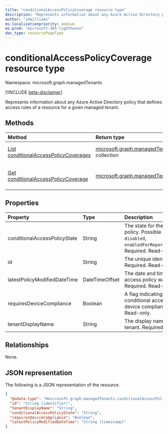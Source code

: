 ```yaml
---
title: "conditionalAccessPolicyCoverage resource type"
description: "Represents information about any Azure Active Directory policy that defines access rules of a resource for a given managed tenant."
author: "idwilliams"
ms.localizationpriority: medium
ms.prod: "microsoft-365-lighthouse"
doc_type: resourcePageType
---
```


# conditionalAccessPolicyCoverage resource type

Namespace: microsoft.graph.managedTenants

[!INCLUDE [beta-disclaimer](../../includes/beta-disclaimer.md)]

Represents information about any Azure Active Directory policy that defines access rules of a resource for a given managed tenant.

## Methods
|Method|Return type|Description|
|:---|:---|:---|
|[List conditionalAccessPolicyCoverages](../api/managedtenants-managedtenant-list-conditionalaccesspolicycoverages.md)|[microsoft.graph.managedTenants.conditionalAccessPolicyCoverage](../resources/managedtenants-conditionalaccesspolicycoverage.md) collection|Get a list of the [conditionalAccessPolicyCoverage](../resources/managedtenants-conditionalaccesspolicycoverage.md) objects and their properties.|
|[Get conditionalAccessPolicyCoverage](../api/managedtenants-conditionalaccesspolicycoverage-get.md)|[microsoft.graph.managedTenants.conditionalAccessPolicyCoverage](../resources/managedtenants-conditionalaccesspolicycoverage.md)|Read the properties and relationships of a [conditionalAccessPolicyCoverage](../resources/managedtenants-conditionalaccesspolicycoverage.md) object.|

## Properties
|Property|Type|Description|
|:---|:---|:---|
|conditionalAccessPolicyState|String|The state for the conditional access policy. Possible values are: `enabled`, `disabled`, `enabledForReportingButNotEnforced`. Required. Read-only.|
|id|String|The unique identifier for this entity. Required. Read-only.|
|latestPolicyModifiedDateTime|DateTimeOffset|The date and time the conditional access policy was last modified. Required. Read-only.|
|requiresDeviceCompliance|Boolean|A flag indicating whether the conditional access policy requires device compliance. Required. Read-only.|
|tenantDisplayName|String|The display name for the managed tenant. Required. Read-only.|

## Relationships
None.

## JSON representation
The following is a JSON representation of the resource.
<!-- {
  "blockType": "resource",
  "keyProperty": "id",
  "@odata.type": "microsoft.graph.managedTenants.conditionalAccessPolicyCoverage",
  "baseType": "microsoft.graph.entity",
  "openType": true
}
-->
``` json
{
  "@odata.type": "#microsoft.graph.managedTenants.conditionalAccessPolicyCoverage",
  "id": "String (identifier)",
  "tenantDisplayName": "String",
  "conditionalAccessPolicyState": "String",
  "requiresDeviceCompliance": "Boolean",
  "latestPolicyModifiedDateTime": "String (timestamp)"
}
```
